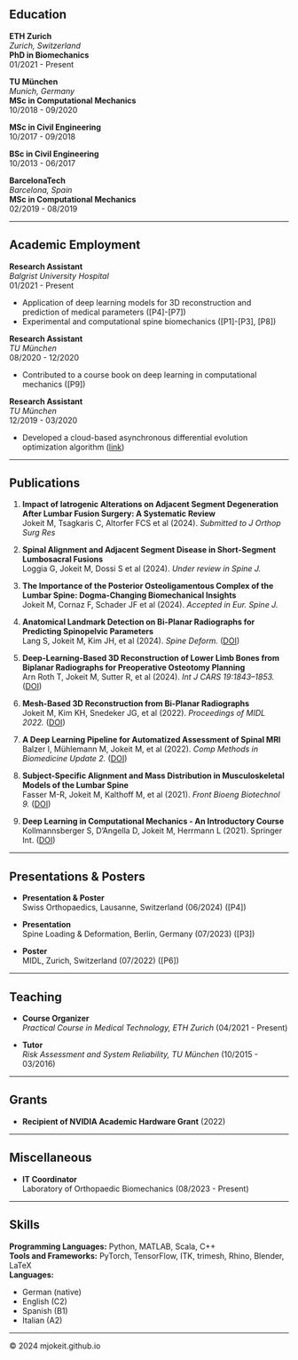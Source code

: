 ## Education

**ETH Zurich**  
*Zurich, Switzerland*  
**PhD in Biomechanics**  
01/2021 - Present  

**TU München**  
*Munich, Germany*  
**MSc in Computational Mechanics**  
10/2018 - 09/2020  

**MSc in Civil Engineering**  
10/2017 - 09/2018  

**BSc in Civil Engineering**  
10/2013 - 06/2017  

**BarcelonaTech**  
*Barcelona, Spain*  
**MSc in Computational Mechanics**  
02/2019 - 08/2019  

---

## Academic Employment

**Research Assistant**  
*Balgrist University Hospital*  
01/2021 - Present  

- Application of deep learning models for 3D reconstruction and prediction of medical parameters ([P4]-[P7])  
- Experimental and computational spine biomechanics ([P1]-[P3], [P8])  

**Research Assistant**  
*TU München*  
08/2020 - 12/2020  

- Contributed to a course book on deep learning in computational mechanics ([P9])  

**Research Assistant**  
*TU München*  
12/2019 - 03/2020  

- Developed a cloud-based asynchronous differential evolution optimization algorithm ([link](https://www.cloudifacturing.eu/exp-8-flowcalop-flowforming-process-calibration-via-cloud-optimisation/))  

---

## Publications

1. **Impact of Iatrogenic Alterations on Adjacent Segment Degeneration After Lumbar Fusion Surgery: A Systematic Review**  
   Jokeit M, Tsagkaris C, Altorfer FCS et al (2024). *Submitted to J Orthop Surg Res*  

2. **Spinal Alignment and Adjacent Segment Disease in Short-Segment Lumbosacral Fusions**  
   Loggia G, Jokeit M, Dossi S et al (2024). *Under review in Spine J.*  

3. **The Importance of the Posterior Osteoligamentous Complex of the Lumbar Spine: Dogma-Changing Biomechanical Insights**  
   Jokeit M, Cornaz F, Schader JF et al (2024). *Accepted in Eur. Spine J.*  

4. **Anatomical Landmark Detection on Bi-Planar Radiographs for Predicting Spinopelvic Parameters**  
   Lang S, Jokeit M, Kim JH, et al (2024). *Spine Deform.* ([DOI](https://doi.org/10.1007/s43390-024-00990-0))  

5. **Deep-Learning-Based 3D Reconstruction of Lower Limb Bones from Biplanar Radiographs for Preoperative Osteotomy Planning**  
   Arn Roth T, Jokeit M, Sutter R, et al (2024). *Int J CARS 19:1843–1853.* ([DOI](https://doi.org/10.1007/s11548-024-03110-5))  

6. **Mesh-Based 3D Reconstruction from Bi-Planar Radiographs**  
   Jokeit M, Kim KH, Snedeker JG, et al (2022). *Proceedings of MIDL 2022.* ([DOI](https://doi.org/10.5167/uzh-227854))  

7. **A Deep Learning Pipeline for Automatized Assessment of Spinal MRI**  
   Balzer I, Mühlemann M, Jokeit M, et al (2022). *Comp Methods in Biomedicine Update 2.* ([DOI](https://doi.org/10.1016/j.cmpbup.2022.100081))  

8. **Subject-Specific Alignment and Mass Distribution in Musculoskeletal Models of the Lumbar Spine**  
   Fasser M-R, Jokeit M, Kalthoff M, et al (2021). *Front Bioeng Biotechnol 9.* ([DOI](https://doi.org/10.3389/fbioe.2021.721042))  

9. **Deep Learning in Computational Mechanics - An Introductory Course**  
   Kollmannsberger S, D’Angella D, Jokeit M, Herrmann L (2021). Springer Int. ([DOI](https://doi.org/10.1007/978-3-030-76587-3))  

---

## Presentations & Posters

- **Presentation & Poster**  
  Swiss Orthopaedics, Lausanne, Switzerland (06/2024) ([P4])  

- **Presentation**  
  Spine Loading & Deformation, Berlin, Germany (07/2023) ([P3])  

- **Poster**  
  MIDL, Zurich, Switzerland (07/2022) ([P6])  

---

## Teaching

- **Course Organizer**  
  *Practical Course in Medical Technology, ETH Zurich* (04/2021 - Present)  

- **Tutor**  
  *Risk Assessment and System Reliability, TU München* (10/2015 - 03/2016)  

---

## Grants

- **Recipient of NVIDIA Academic Hardware Grant** (2022)  

---

## Miscellaneous

- **IT Coordinator**  
  Laboratory of Orthopaedic Biomechanics (08/2023 - Present)  

---

## Skills

**Programming Languages:** Python, MATLAB, Scala, C++  
**Tools and Frameworks:** PyTorch, TensorFlow, ITK, trimesh, Rhino, Blender, LaTeX  
**Languages:**  
- German (native)  
- English (C2)  
- Spanish (B1)  
- Italian (A2)

---

&copy; 2024 mjokeit.github.io
